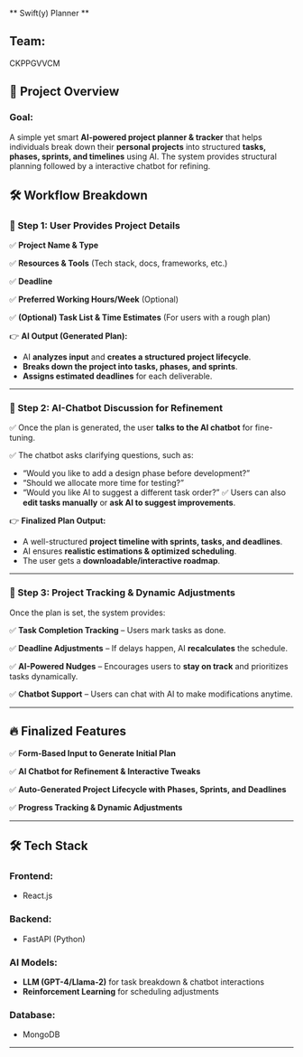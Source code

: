 
** Swift(y) Planner **

## Team:
CKPPGVVCM

## **📌 Project Overview**

### **Goal:**

A simple yet smart **AI-powered project planner & tracker** that helps individuals break down their **personal projects** into structured **tasks, phases, sprints, and timelines** using AI. The system provides structural planning followed by a interactive chatbot for refining.


## **🛠 Workflow Breakdown**

### **🔹 Step 1: User Provides Project Details**

✅ **Project Name & Type**

✅ **Resources & Tools** (Tech stack, docs, frameworks, etc.)

✅ **Deadline**

✅ **Preferred Working Hours/Week** (Optional)

✅ **(Optional) Task List & Time Estimates** (For users with a rough plan)

👉 **AI Output (Generated Plan):**

- AI **analyzes input** and **creates a structured project lifecycle**.
- **Breaks down the project into tasks, phases, and sprints**.
- **Assigns estimated deadlines** for each deliverable.

---

### **🔹 Step 2: AI-Chatbot Discussion for Refinement**

✅ Once the plan is generated, the user **talks to the AI chatbot** for fine-tuning.

✅ The chatbot asks clarifying questions, such as:

- “Would you like to add a design phase before development?”
- “Should we allocate more time for testing?”
- “Would you like AI to suggest a different task order?”
✅ Users can also **edit tasks manually** or **ask AI to suggest improvements**.

👉 **Finalized Plan Output:**

- A well-structured **project timeline with sprints, tasks, and deadlines**.
- AI ensures **realistic estimations & optimized scheduling**.
- The user gets a **downloadable/interactive roadmap**.

---

### **🔹 Step 3: Project Tracking & Dynamic Adjustments**

Once the plan is set, the system provides:

✅ **Task Completion Tracking** – Users mark tasks as done.

✅ **Deadline Adjustments** – If delays happen, AI **recalculates** the schedule.

✅ **AI-Powered Nudges** – Encourages users to **stay on track** and prioritizes tasks dynamically.

✅ **Chatbot Support** – Users can chat with AI to make modifications anytime.

---

## **🔥 Finalized Features**

✅ **Form-Based Input to Generate Initial Plan**

✅ **AI Chatbot for Refinement & Interactive Tweaks**

✅ **Auto-Generated Project Lifecycle with Phases, Sprints, and Deadlines**

✅ **Progress Tracking & Dynamic Adjustments**

---

## **🛠 Tech Stack**

### **Frontend:**

- React.js

### **Backend:**

- FastAPI (Python)

### **AI Models:**

- **LLM (GPT-4/Llama-2)** for task breakdown & chatbot interactions
- **Reinforcement Learning** for scheduling adjustments

### **Database:**

- MongoDB

---
